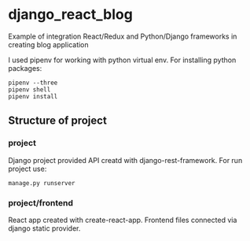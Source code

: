 # django_react_blog

Example of integration React/Redux and Python/Django frameworks in creating blog application

I used pipenv for working with python virtual env. For installing python packages:

```
pipenv --three
pipenv shell
pipenv install
```

## Structure of project

### project

Django project provided API creatd with django-rest-framework.
For run project use:
```
manage.py runserver
```

### project/frontend

React app created with create-react-app. Frontend files connected via django static provider.
